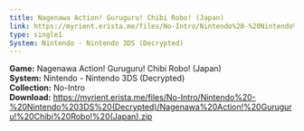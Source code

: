 ```yaml
---
title: Nagenawa Action! Guruguru! Chibi Robo! (Japan)
link: https://myrient.erista.me/files/No-Intro/Nintendo%20-%20Nintendo%203DS%20(Decrypted)/Nagenawa%20Action!%20Guruguru!%20Chibi%20Robo!%20(Japan).zip
type: single1
System: Nintendo - Nintendo 3DS (Decrypted)
---
```

<b>Game:</b> Nagenawa Action! Guruguru! Chibi Robo! (Japan)<br>
<b>System:</b> Nintendo - Nintendo 3DS (Decrypted)<br>
<b>Collection:</b> No-Intro<br>
<b>Download:</b> https://myrient.erista.me/files/No-Intro/Nintendo%20-%20Nintendo%203DS%20(Decrypted)/Nagenawa%20Action!%20Guruguru!%20Chibi%20Robo!%20(Japan).zip